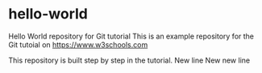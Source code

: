 # hello-world
Hello World repository for Git tutorial
This is an example repository for the Git tutoial on https://www.w3schools.com

This repository is built step by step in the tutorial.
New line
New new line
